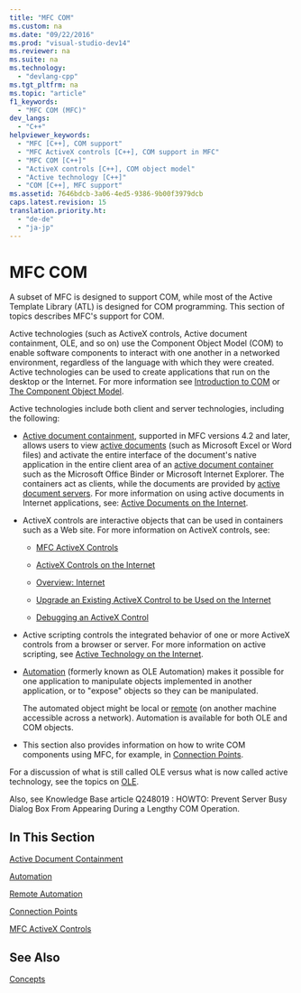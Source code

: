 ```yaml
---
title: "MFC COM"
ms.custom: na
ms.date: "09/22/2016"
ms.prod: "visual-studio-dev14"
ms.reviewer: na
ms.suite: na
ms.technology: 
  - "devlang-cpp"
ms.tgt_pltfrm: na
ms.topic: "article"
f1_keywords: 
  - "MFC COM (MFC)"
dev_langs: 
  - "C++"
helpviewer_keywords: 
  - "MFC [C++], COM support"
  - "MFC ActiveX controls [C++], COM support in MFC"
  - "MFC COM [C++]"
  - "ActiveX controls [C++], COM object model"
  - "Active technology [C++]"
  - "COM [C++], MFC support"
ms.assetid: 7646bdcb-3a06-4ed5-9386-9b00f3979dcb
caps.latest.revision: 15
translation.priority.ht: 
  - "de-de"
  - "ja-jp"
---
```

# MFC COM
A subset of MFC is designed to support COM, while most of the Active Template Library (ATL) is designed for COM programming. This section of topics describes MFC's support for COM.  
  
 Active technologies (such as ActiveX controls, Active document containment, OLE, and so on) use the Component Object Model (COM) to enable software components to interact with one another in a networked environment, regardless of the language with which they were created. Active technologies can be used to create applications that run on the desktop or the Internet. For more information see [Introduction to COM](../VS_csharp/introduction-to-com.md) or [The Component Object Model](http://msdn.microsoft.com/library/windows/desktop/ms694363).  
  
 Active technologies include both client and server technologies, including the following:  
  
-   [Active document containment](../VS_csharp/active-document-containment.md), supported in MFC versions 4.2 and later, allows users to view [active documents](../VS_csharp/active-documents.md) (such as Microsoft Excel or Word files) and activate the entire interface of the document's native application in the entire client area of an [active document container](../VS_csharp/active-document-containers.md) such as the Microsoft Office Binder or Microsoft Internet Explorer. The containers act as clients, while the documents are provided by [active document servers](../VS_csharp/active-document-servers.md). For more information on using active documents in Internet applications, see: [Active Documents on the Internet](../VS_csharp/active-documents-on-the-internet.md).  
  
-   ActiveX controls are interactive objects that can be used in containers such as a Web site. For more information on ActiveX controls, see:  
  
    -   [MFC ActiveX Controls](../VS_csharp/mfc-activex-controls.md)  
  
    -   [ActiveX Controls on the Internet](../VS_csharp/activex-controls-on-the-internet.md)  
  
    -   [Overview: Internet](../VS_csharp/mfc-internet-programming-basics.md)  
  
    -   [Upgrade an Existing ActiveX Control to be Used on the Internet](../VS_csharp/upgrading-an-existing-activex-control.md)  
  
    -   [Debugging an ActiveX Control](../VS_csharp/how-to--debug-an-activex-control.md)  
  
-   Active scripting controls the integrated behavior of one or more ActiveX controls from a browser or server. For more information on active scripting, see [Active Technology on the Internet](../VS_csharp/active-technology-on-the-internet.md).  
  
-   [Automation](../VS_csharp/automation.md) (formerly known as OLE Automation) makes it possible for one application to manipulate objects implemented in another application, or to "expose" objects so they can be manipulated.  
  
     The automated object might be local or [remote](../VS_csharp/remote-automation.md) (on another machine accessible across a network). Automation is available for both OLE and COM objects.  
  
-   This section also provides information on how to write COM components using MFC, for example, in [Connection Points](../VS_csharp/connection-points.md).  
  
 For a discussion of what is still called OLE versus what is now called active technology, see the topics on [OLE](../VS_csharp/ole-in-mfc.md).  
  
 Also, see Knowledge Base article Q248019 : HOWTO: Prevent Server Busy Dialog Box From Appearing During a Lengthy COM Operation.  
  
## In This Section  
 [Active Document Containment](../VS_csharp/active-document-containment.md)  
  
 [Automation](../VS_csharp/automation.md)  
  
 [Remote Automation](../VS_csharp/remote-automation.md)  
  
 [Connection Points](../VS_csharp/connection-points.md)  
  
 [MFC ActiveX Controls](../VS_csharp/mfc-activex-controls.md)  
  
## See Also  
 [Concepts](../VS_csharp/mfc-concepts.md)